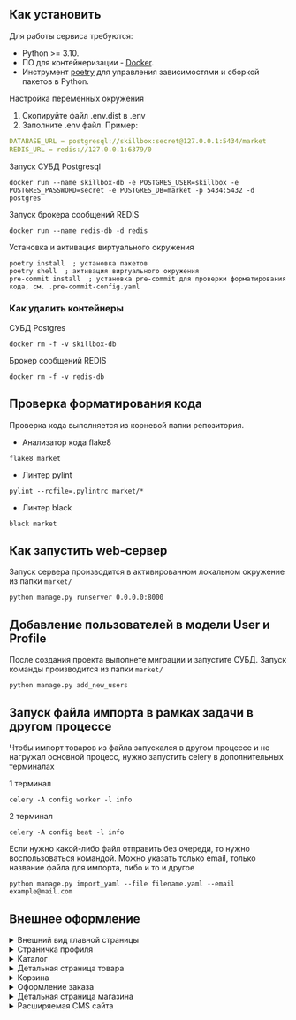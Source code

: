 ## Как установить
Для работы сервиса требуются:
- Python >= 3.10.
- ПО для контейнеризации - [Docker](https://docs.docker.com/engine/install/).
- Инструмент [poetry](https://python-poetry.org/) для управления зависимостями и сборкой пакетов в Python.

Настройка переменных окружения
1. Скопируйте файл .env.dist в .env
2. Заполните .env файл. Пример:
```yaml
DATABASE_URL = postgresql://skillbox:secret@127.0.0.1:5434/market
REDIS_URL = redis://127.0.0.1:6379/0
```

Запуск СУБД Postgresql
```shell
docker run --name skillbox-db -e POSTGRES_USER=skillbox -e POSTGRES_PASSWORD=secret -e POSTGRES_DB=market -p 5434:5432 -d postgres
```
Запуск брокера сообщений REDIS
```shell
docker run --name redis-db -d redis
```
Установка и активация виртуального окружения
```shell
poetry install  ; установка пакетов
poetry shell  ; активация виртуального окружения
pre-commit install  ; установка pre-commit для проверки форматирования кода, см. .pre-commit-config.yaml
```
### Как удалить контейнеры
СУБД Postgres
```
docker rm -f -v skillbox-db
```

Брокер сообщений REDIS
```
docker rm -f -v redis-db
```

## Проверка форматирования кода
Проверка кода выполняется из корневой папки репозитория.
* Анализатор кода flake8
```shell
flake8 market
```
* Линтер pylint
```shell
pylint --rcfile=.pylintrc market/*
```
* Линтер black
```shell
black market
```

## Как запустить web-сервер
Запуск сервера производится в активированном локальном окружение из папки `market/`
```shell
python manage.py runserver 0.0.0.0:8000
```
## Добавление пользователей в модели User и Profile
После создания проекта выполнете миграции и запустите СУБД.
Запуск команды производится из папки `market/`
```shell
python manage.py add_new_users
```

## Запуск файла импорта в рамках задачи в другом процессе
Чтобы импорт товаров из файла запускался в другом процессе и не нагружал основной процесс,
нужно запустить celery в дополнительных терминалах

1 терминал
```shell
celery -A config worker -l info
```
2 терминал
```shell
celery -A config beat -l info
```
Если нужно какой-либо файл отправить без очереди, то нужно воспользоваться командой.
Можно указать только email, только название файла для импорта, либо и то и другое
```shell
python manage.py import_yaml --file filename.yaml --email example@mail.com
```

## Внешнее оформление

<details> 
  <summary>Внешний вид главной страницы</summary>
   ![Main page](https://github.com/TimurKarkoshin/Online-shop/assets/144448914/9287cef1-328a-4659-9aa9-8f7ae4c0cb3e)
</details>

<details> 
  <summary>Страничка профиля</summary>
   ![Profile](https://github.com/TimurKarkoshin/Online-shop/assets/144448914/3e23e3d0-dc2f-4dc6-88a2-08db44314dad)
</details>

<details> 
  <summary>Каталог</summary>
    ![Catalog](https://github.com/TimurKarkoshin/Online-shop/assets/144448914/edfb64d2-80ed-4cbc-a7b5-8b85fa6b0d85)
</details>

<details> 
  <summary>Детальная страница товара</summary>
   ![Product detail](https://github.com/TimurKarkoshin/Online-shop/assets/144448914/2f3f057a-c718-461e-b112-9f6ec648247a)
</details>

<details> 
  <summary>Корзина</summary>
   ![Basket](https://github.com/TimurKarkoshin/Online-shop/assets/144448914/a510bb5d-013d-4f72-aece-e42a662f1d10)
</details>

<details> 
  <summary>Оформление заказа</summary>
   ![Order](https://github.com/TimurKarkoshin/Online-shop/assets/144448914/aebda507-c08e-49cf-972d-6c600131286a)
</details>

<details> 
  <summary>Детальная страница магазина</summary>
   ![Shop](https://github.com/TimurKarkoshin/Online-shop/assets/144448914/4e582480-ae34-4e6e-a782-a68bf614aa24)
</details>

<details> 
  <summary>Расширяемая CMS сайта</summary>
   ![CMS](https://github.com/TimurKarkoshin/Online-shop/assets/144448914/0b8681c4-2401-4bf0-96b3-2ac3d96dedcf)
</details>
